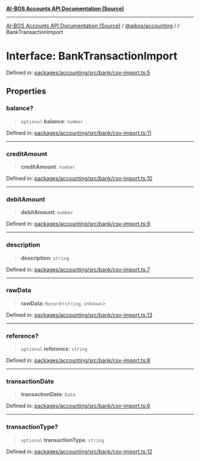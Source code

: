 [**AI-BOS Accounts API Documentation (Source)**](../../../README.md)

***

[AI-BOS Accounts API Documentation (Source)](../../../README.md) / [@aibos/accounting](../README.md) / [](../README.md) / BankTransactionImport

# Interface: BankTransactionImport

Defined in: [packages/accounting/src/bank/csv-import.ts:5](https://github.com/pohlai88/accounts/blob/48103fb36d28b2b9bfb33472b6de2f719773cde9/packages/accounting/src/bank/csv-import.ts#L5)

## Properties

### balance?

> `optional` **balance**: `number`

Defined in: [packages/accounting/src/bank/csv-import.ts:11](https://github.com/pohlai88/accounts/blob/48103fb36d28b2b9bfb33472b6de2f719773cde9/packages/accounting/src/bank/csv-import.ts#L11)

***

### creditAmount

> **creditAmount**: `number`

Defined in: [packages/accounting/src/bank/csv-import.ts:10](https://github.com/pohlai88/accounts/blob/48103fb36d28b2b9bfb33472b6de2f719773cde9/packages/accounting/src/bank/csv-import.ts#L10)

***

### debitAmount

> **debitAmount**: `number`

Defined in: [packages/accounting/src/bank/csv-import.ts:9](https://github.com/pohlai88/accounts/blob/48103fb36d28b2b9bfb33472b6de2f719773cde9/packages/accounting/src/bank/csv-import.ts#L9)

***

### description

> **description**: `string`

Defined in: [packages/accounting/src/bank/csv-import.ts:7](https://github.com/pohlai88/accounts/blob/48103fb36d28b2b9bfb33472b6de2f719773cde9/packages/accounting/src/bank/csv-import.ts#L7)

***

### rawData

> **rawData**: `Record`\<`string`, `unknown`\>

Defined in: [packages/accounting/src/bank/csv-import.ts:13](https://github.com/pohlai88/accounts/blob/48103fb36d28b2b9bfb33472b6de2f719773cde9/packages/accounting/src/bank/csv-import.ts#L13)

***

### reference?

> `optional` **reference**: `string`

Defined in: [packages/accounting/src/bank/csv-import.ts:8](https://github.com/pohlai88/accounts/blob/48103fb36d28b2b9bfb33472b6de2f719773cde9/packages/accounting/src/bank/csv-import.ts#L8)

***

### transactionDate

> **transactionDate**: `Date`

Defined in: [packages/accounting/src/bank/csv-import.ts:6](https://github.com/pohlai88/accounts/blob/48103fb36d28b2b9bfb33472b6de2f719773cde9/packages/accounting/src/bank/csv-import.ts#L6)

***

### transactionType?

> `optional` **transactionType**: `string`

Defined in: [packages/accounting/src/bank/csv-import.ts:12](https://github.com/pohlai88/accounts/blob/48103fb36d28b2b9bfb33472b6de2f719773cde9/packages/accounting/src/bank/csv-import.ts#L12)

